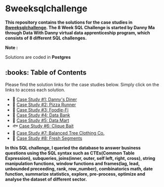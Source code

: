 # 8weeksqlchallenge


__This repository contains the solutions for the case studies in [8weeksqlchallenge](https://8weeksqlchallenge.com/). The 8 Week SQL Challenge is started by Danny Ma through Data With Danny virtual data apprenticeship program, which consists of 8 different SQL challenges.__


__Note :__

 Solutions are coded in __Postgres__

<h2> :books: Table of Contents </h2>

Please find the solution links for the case studies below. Simply click on the links to access each solution.

* 🍜 [Case Study #1: Danny's Diner](https://github.com/VishalNimbolkar/8weeksqlchallenge/tree/main/Case%20Study%20%231%20-%20Danny's%20Diner)
* 🍕 [Case Study #2: Pizza Runner](https://github.com/VishalNimbolkar/8weeksqlchallenge/tree/main/Case%20Study%20%232%20-%20Pizza%20Runner)
* 🥑 [Case Study #3: Foodie-Fi](https://github.com/VishalNimbolkar/8weeksqlchallenge/tree/main/Case%20Study%20%233%20-%20Foodie-Fi)
* 🏦 [Case Study #4: Data Bank](https://github.com/VishalNimbolkar/8weeksqlchallenge/tree/main/Case%20Study%20%234%20-%20Data%20Bank)
* 🛒 [Case Study #5: Data Mart](https://github.com/VishalNimbolkar/8weeksqlchallenge/tree/main/Case%20Study%20%235%20-%20Data%20Mart)
* 🐟 [Case Study #6: Clique Bait](https://github.com/VishalNimbolkar/8weeksqlchallenge/tree/main/Case%20Study%20%236%20-%20Clique%20Bait)
* 👕 [Case Study #7: Balanced Tree Clothing Co.](https://github.com/VishalNimbolkar/8weeksqlchallenge/tree/main/Case%20Study%20%237%20-%20Balanced%20Tree%20Clothing%20Co.)
* 🍊 [Case Study #8: Fresh Segments](https://github.com/VishalNimbolkar/8weeksqlchallenge/tree/main/Case%20Study%20%238%20-%20Fresh%20Segments)

__In this SQL challenge, I queried the database to answer business questions using the SQL syntax such as CTEs(Common Table Expression), subqueries, joins(inner, outer, self left, right, cross), string manipulation functions, window functions and frames(lag, lead, unbounded preceeding, rank, row_number), combinatorics math, date function, summarize statistics, explore, pre-process, optimize and analyse the dataset of different sector.__


 



